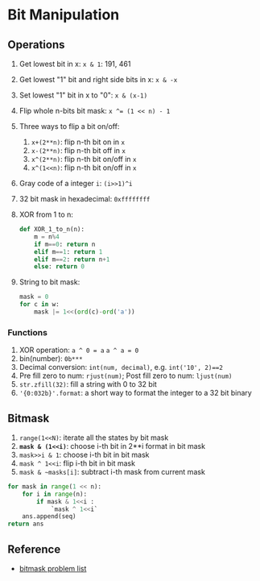 # Bit Manipulation

## Operations

1. Get lowest bit in x: `x & 1`: 191, 461
2. Get lowest "1" bit and right side bits in x: `x & -x`
3. Set lowest "1" bit in x to "0": `x & (x-1)`
4. Flip whole n-bits bit mask: `x ^= (1 << n) - 1`
5. Three ways to flip a bit on/off:
   1. `x+(2**n)`: flip n-th bit on in `x`
   2. `x-(2**n)`: flip n-th bit off in `x`
   3. `x^(2**n)`: flip n-th bit on/off in `x`
   4. `x^(1<<n)`: flip n-th bit on/off in `x`
6. Gray code of a integer `i`: `(i>>1)^i`
7. 32 bit mask in hexadecimal: `0xffffffff`
8. XOR from 1 to n:

    ``` py
    def XOR_1_to_n(n):
        m = n%4
        if m==0: return n
        elif m==1: return 1
        elif m==2: return n+1
        else: return 0
    ```

9. String to bit mask:

    ``` py
    mask = 0
    for c in w:
        mask |= 1<<(ord(c)-ord('a'))
    ```

### Functions

1. XOR operation: `a ^ 0 = a`  `a ^ a = 0`
2. bin(number): `0b***`
3. Decimal conversion: `int(num, decimal)`, e.g. `int('10', 2)==2`
4. Pre fill zero to num: `rjust(num)`; Post fill zero to num: `ljust(num)`
5. `str.zfill(32)`: fill a string with 0 to 32 bit
6. `'{0:032b}'.format`: a short way to format the integer to a 32 bit binary

## Bitmask

1. `range(1<<N)`: iterate all the states by bit mask
2. **`mask & (1<<i)`**: choose i-th bit in 2**i format in bit mask
3. `mask>>i & 1`: choose i-th bit in bit mask
4. `mask ^ 1<<i`: flip i-th bit in bit mask
5. `mask & ~masks[i]`: subtract i-th mask from current mask

``` py
for mask in range(1 << n): 
    for i in range(n):
        if mask & 1<<i :
            `mask ^ 1<<i`
    ans.append(seq)
return ans 
```

## Reference

- [bitmask problem list](https://leetcode.com/discuss/general-discussion/1125779/Dynamic-programming-on-subsets-with-examples-explained)
